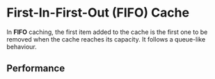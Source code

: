 # First-In-First-Out (FIFO) Cache

In __FIFO__ caching, the first item added to the cache is the first one to be removed when the cache reaches its capacity. It follows a queue-like behaviour.

## Performance

